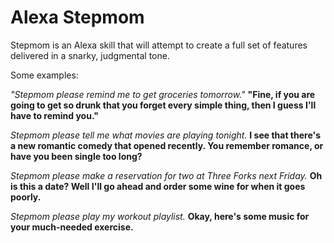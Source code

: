 # Alexa Stepmom

Stepmom is an Alexa skill that will attempt to create a full set of features delivered in a snarky, judgmental tone.

Some examples:

*"Stepmom please remind me to get groceries tomorrow."*
**"Fine, if you are going to get so drunk that you forget every simple thing, then I guess I'll have to remind you."**

*Stepmom please tell me what movies are playing tonight.*
**I see that there's a new romantic comedy that opened recently. You remember romance, or have you been single too long?**

*Stepmom please make a reservation for two at Three Forks next Friday.*
**Oh is this a date? Well I'll go ahead and order some wine for when it goes poorly.**

*Stepmom please play my workout playlist.*
**Okay, here's some music for your much-needed exercise.**
